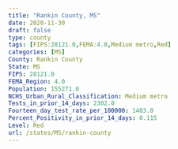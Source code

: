 ```yaml
---
title: "Rankin County, MS"
date: 2020-11-30
draft: false
type: county
tags: [FIPS:28121.0,FEMA:4.0,Medium metro,Red]
categories: [MS]
County: Rankin County
State: MS
FIPS: 28121.0
FEMA_Region: 4.0
Population: 155271.0
NCHS_Urban_Rural_Classification: Medium metro
Tests_in_prior_14_days: 2302.0
Fourteen_day_test_rate_per_100000: 1483.0
Percent_Positivity_in_prior_14_days: 0.115
Level: Red
url: /states/MS/rankin-county
---
```



